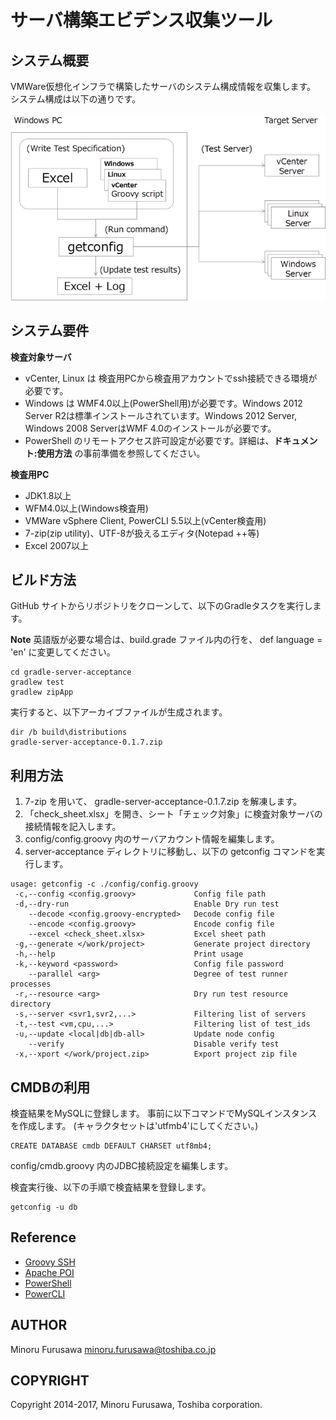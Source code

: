 サーバ構築エビデンス収集ツール
==============================

システム概要
------------

VMWare仮想化インフラで構築したサーバのシステム構成情報を収集します。
システム構成は以下の通りです。

![System configuration](image/system.png)

システム要件
------------

**検査対象サーバ**

* vCenter, Linux は 検査用PCから検査用アカウントでssh接続できる環境が必要です。
* Windows は WMF4.0以上(PowerShell用)が必要です。Windows 2012 Server R2は標準インストールされています。Windows 2012 Server, Windows 2008 ServerはWMF 4.0のインストールが必要です。
* PowerShell のリモートアクセス許可設定が必要です。詳細は、**ドキュメント:使用方法** の事前準備を参照してください。

**検査用PC**

* JDK1.8以上
* WFM4.0以上(Windows検査用)
* VMWare vSphere Client, PowerCLI 5.5以上(vCenter検査用)
* 7-zip(zip utility)、UTF-8が扱えるエディタ(Notepad ++等)
* Excel 2007以上

ビルド方法
----------

GitHub サイトからリポジトリをクローンして、以下のGradleタスクを実行します。

**Note** 英語版が必要な場合は、build.grade ファイル内の行を、
 def language  = 'en' に変更してください。

```
cd gradle-server-acceptance
gradlew test
gradlew zipApp
```

実行すると、以下アーカイブファイルが生成されます。

```
dir /b build\distributions
gradle-server-acceptance-0.1.7.zip
```

利用方法
--------

1. 7-zip を用いて、 gradle-server-acceptance-0.1.7.zip を解凍します。
2. 「check_sheet.xlsx」を開き、シート「チェック対象」に検査対象サーバの接続情報を記入します。
3. config/config.groovy 内のサーバアカウント情報を編集します。
4. server-acceptance ディレクトリに移動し、以下の getconfig コマンドを実行します。

```
usage: getconfig -c ./config/config.groovy
 -c,--config <config.groovy>             Config file path
 -d,--dry-run                            Enable Dry run test
    --decode <config.groovy-encrypted>   Decode config file
    --encode <config.groovy>             Encode config file
    --excel <check_sheet.xlsx>           Excel sheet path
 -g,--generate </work/project>           Generate project directory
 -h,--help                               Print usage
 -k,--keyword <password>                 Config file password
    --parallel <arg>                     Degree of test runner processes
 -r,--resource <arg>                     Dry run test resource directory
 -s,--server <svr1,svr2,...>             Filtering list of servers
 -t,--test <vm,cpu,...>                  Filtering list of test_ids
 -u,--update <local|db|db-all>           Update node config
    --verify                             Disable verify test
 -x,--xport </work/project.zip>          Export project zip file
```

CMDBの利用
----------

検査結果をMySQLに登録します。
事前に以下コマンドでMySQLインスタンスを作成します。
(キャラクタセットは'utfmb4'にしてください。)

```
CREATE DATABASE cmdb DEFAULT CHARSET utf8mb4;
```

config/cmdb.groovy 内のJDBC接続設定を編集します。

検査実行後、以下の手順で検査結果を登録します。

```
getconfig -u db
```

Reference
---------

* [Groovy SSH](https://github.com/int128/groovy-ssh)
* [Apache POI](https://poi.apache.org/)
* [PowerShell](https://github.com/PowerShell/PowerShell)
* [PowerCLI](https://www.vmware.com/support/developer/PowerCLI/)

AUTHOR
-----------

Minoru Furusawa <minoru.furusawa@toshiba.co.jp>

COPYRIGHT
-----------

Copyright 2014-2017, Minoru Furusawa, Toshiba corporation.
